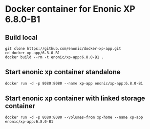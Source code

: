 # Docker container for Enonic XP 6.8.0-B1

## Build local

    git clone https://github.com/enonic/docker-xp-app.git
    cd docker-xp-app/6.8.0-B1
    docker build --rm -t enonic/xp-app:6.8.0-B1 .

## Start enonic xp container standalone

    docker run -d -p 8080:8080 --name xp-app enonic/xp-app:6.8.0-B1

## Start enonic xp container with linked storage container

    docker run -d -p 8080:8080 --volumes-from xp-home --name xp-app enonic/xp-app:6.8.0-B1
